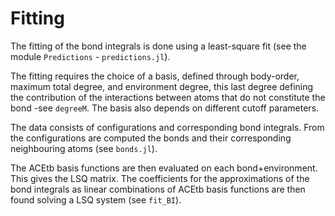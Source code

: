 
# Fitting

The fitting of the bond integrals is done using a least-square fit (see the module `Predictions` - `predictions.jl`).

The fitting requires the choice of a basis, defined through body-order, maximum total degree, and environment degree, this last degree defining the contribution of the interactions between atoms that do not constitute the bond -see `degreeM`. The basis also depends on different cutoff parameters.

The data consists of configurations and corresponding bond integrals. From the configurations are computed the bonds and their corresponding neighbouring atoms (see `bonds.jl`).

The ACEtb basis functions are then evaluated on each bond+environment. This gives the LSQ matrix. The coefficients for the approximations of the bond integrals as linear combinations of ACEtb basis functions are then found solving a LSQ system (see `fit_BI`).
